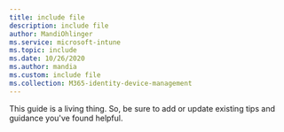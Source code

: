 ```yaml
---
title: include file
description: include file
author: MandiOhlinger
ms.service: microsoft-intune
ms.topic: include
ms.date: 10/26/2020
ms.author: mandia
ms.custom: include file
ms.collection: M365-identity-device-management
---
```


<!-- This include file is used in the enrollment deployment guides in /fundamentals. -->

This guide is a living thing. So, be sure to add or update existing tips and guidance you've found helpful.
